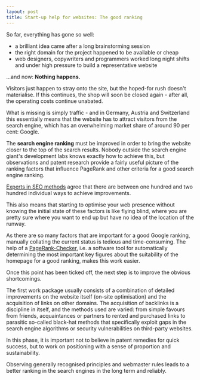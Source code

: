 ```yaml
---
layout: post
title: Start-up help for websites: The good ranking
---
```

So far, everything has gone so well: 

* a brilliant idea came after a long brainstorming session
* the right domain for the project happened to be available or cheap
* web designers, copywriters and programmers worked long night shifts and under high pressure to build a representative website 

...and now: **Nothing happens.** 

Visitors just happen to stray onto the site, but the hoped-for rush doesn't materialise. If this continues, the shop will soon be closed again - after all, the operating costs continue unabated.

What is missing is simply traffic - and in Germany, Austria and Switzerland this essentially means that the website has to attract visitors from the search engine, which has an overwhelming market share of around 90 per cent: Google.

The **search engine ranking** must be improved in order to bring the website closer to the top of the search results. Nobody outside the search engine giant's development labs knows exactly how to achieve this, but observations and patent research provide a fairly useful picture of the ranking factors that influence PageRank and other criteria for a good search engine ranking.

[Experts in SEO methods](https://wetzlmayr.at/awasteofwords/do-it-yourself-suchmaschinenoptimierung-wie-fange-ich-an "Do-it-yourself-Suchmaschinenoptimierung: Wie fange ich an?") agree that there are between one hundred and two hundred individual ways to achieve improvements.

This also means that starting to optimise your web presence without knowing the initial state of these factors is like flying blind, where you are pretty sure where you want to end up but have no idea of the location of the runway.

As there are so many factors that are important for a good Google ranking, manually collating the current status is tedious and time-consuming. The help of a [PageRank-Checker](https://xinu.wetzlmayr.at/ "PageRank™ und viele andere Rankingfaktoren schnell testen."), i.e. a software tool for automatically determining the most important key figures about the suitability of the homepage for a good ranking, makes this work easier.

Once this point has been ticked off, the next step is to improve the obvious shortcomings. 

The first work package usually consists of a combination of detailed improvements on the website itself (on-site optimisation) and the acquisition of links on other domains. The acquisition of backlinks is a discipline in itself, and the methods used are varied: from simple favours from friends, acquaintances or partners to rented and purchased links to parasitic so-called black-hat methods that specifically exploit gaps in the search engine algorithms or security vulnerabilities on third-party websites.

In this phase, it is important not to believe in patent remedies for quick success, but to work on positioning with a sense of proportion and sustainability.

Observing generally recognised principles and webmaster rules leads to a better ranking in the search engines in the long term and reliably.


